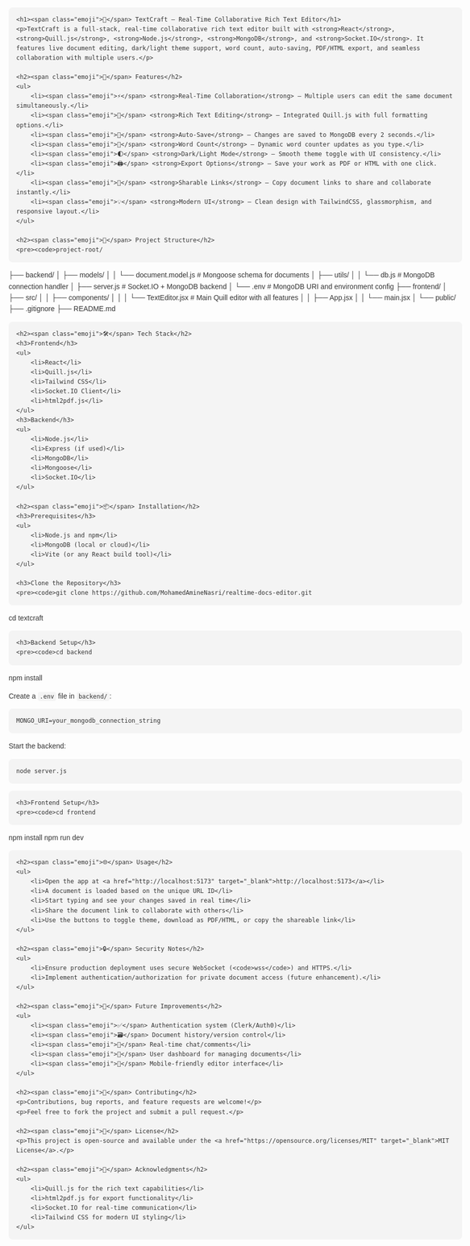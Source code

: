 <!DOCTYPE html>
<html lang="en">
<head>
    <meta charset="UTF-8">
    <meta name="viewport" content="width=device-width, initial-scale=1.0">
    <title>TextCraft README</title>
    <style>
        body {
            font-family: sans-serif;
            line-height: 1.6;
            color: #333;
            max-width: 900px;
            margin: 0 auto;
            padding: 20px;
        }
        h1, h2, h3, h4 {
            color: #2c3e50;
        }
        h1 {
            border-bottom: 2px solid #eee;
            padding-bottom: 10px;
        }
        h2 {
            border-bottom: 1px solid #eee;
            padding-bottom: 5px;
            margin-top: 30px;
        }
        code {
            background-color: #f4f4f4;
            padding: 2px 4px;
            border-radius: 4px;
            font-family: monospace;
        }
        pre {
            background-color: #f4f4f4;
            padding: 15px;
            border-radius: 8px;
            overflow-x: auto;
            position: relative;
        }
        pre code {
            display: block;
            padding: 0;
            background-color: transparent;
        }
        ul {
            list-style-type: none;
            padding: 0;
        }
        ul li {
            margin-bottom: 10px;
        }
        ul li::before {
            content: "• ";
            color: #3498db;
            font-weight: bold;
            display: inline-block;
            width: 1em;
            margin-left: -1em;
        }
        .emoji {
            font-size: 1.2em;
            vertical-align: middle;
            margin-right: 5px;
        }
    </style>
</head>
<body>

    <h1><span class="emoji">📝</span> TextCraft – Real-Time Collaborative Rich Text Editor</h1>
    <p>TextCraft is a full-stack, real-time collaborative rich text editor built with <strong>React</strong>, <strong>Quill.js</strong>, <strong>Node.js</strong>, <strong>MongoDB</strong>, and <strong>Socket.IO</strong>. It features live document editing, dark/light theme support, word count, auto-saving, PDF/HTML export, and seamless collaboration with multiple users.</p>

    <h2><span class="emoji">🚀</span> Features</h2>
    <ul>
        <li><span class="emoji">⚡</span> <strong>Real-Time Collaboration</strong> – Multiple users can edit the same document simultaneously.</li>
        <li><span class="emoji">📄</span> <strong>Rich Text Editing</strong> – Integrated Quill.js with full formatting options.</li>
        <li><span class="emoji">💾</span> <strong>Auto-Save</strong> – Changes are saved to MongoDB every 2 seconds.</li>
        <li><span class="emoji">🧠</span> <strong>Word Count</strong> – Dynamic word counter updates as you type.</li>
        <li><span class="emoji">🌓</span> <strong>Dark/Light Mode</strong> – Smooth theme toggle with UI consistency.</li>
        <li><span class="emoji">🖨️</span> <strong>Export Options</strong> – Save your work as PDF or HTML with one click.</li>
        <li><span class="emoji">🔗</span> <strong>Sharable Links</strong> – Copy document links to share and collaborate instantly.</li>
        <li><span class="emoji">💡</span> <strong>Modern UI</strong> – Clean design with TailwindCSS, glassmorphism, and responsive layout.</li>
    </ul>

    <h2><span class="emoji">📂</span> Project Structure</h2>
    <pre><code>project-root/
├── backend/
│   ├── models/
│   │   └── document.model.js       # Mongoose schema for documents
│   ├── utils/
│   │   └── db.js                   # MongoDB connection handler
│   ├── server.js                   # Socket.IO + MongoDB backend
│   └── .env                        # MongoDB URI and environment config
├── frontend/
│   ├── src/
│   │   ├── components/
│   │   │   └── TextEditor.jsx      # Main Quill editor with all features
│   │   ├── App.jsx
│   │   └── main.jsx
│   └── public/
├── .gitignore
├── README.md</code></pre>

    <h2><span class="emoji">🛠️</span> Tech Stack</h2>
    <h3>Frontend</h3>
    <ul>
        <li>React</li>
        <li>Quill.js</li>
        <li>Tailwind CSS</li>
        <li>Socket.IO Client</li>
        <li>html2pdf.js</li>
    </ul>
    <h3>Backend</h3>
    <ul>
        <li>Node.js</li>
        <li>Express (if used)</li>
        <li>MongoDB</li>
        <li>Mongoose</li>
        <li>Socket.IO</li>
    </ul>

    <h2><span class="emoji">📦</span> Installation</h2>
    <h3>Prerequisites</h3>
    <ul>
        <li>Node.js and npm</li>
        <li>MongoDB (local or cloud)</li>
        <li>Vite (or any React build tool)</li>
    </ul>

    <h3>Clone the Repository</h3>
    <pre><code>git clone https://github.com/MohamedAmineNasri/realtime-docs-editor.git
cd textcraft</code></pre>

    <h3>Backend Setup</h3>
    <pre><code>cd backend
npm install</code></pre>
    <p>Create a <code>.env</code> file in <code>backend/</code>:</p>
    <pre><code>MONGO_URI=your_mongodb_connection_string</code></pre>
    <p>Start the backend:</p>
    <pre><code>node server.js</code></pre>

    <h3>Frontend Setup</h3>
    <pre><code>cd frontend
npm install
npm run dev</code></pre>

    <h2><span class="emoji">🌐</span> Usage</h2>
    <ul>
        <li>Open the app at <a href="http://localhost:5173" target="_blank">http://localhost:5173</a></li>
        <li>A document is loaded based on the unique URL ID</li>
        <li>Start typing and see your changes saved in real time</li>
        <li>Share the document link to collaborate with others</li>
        <li>Use the buttons to toggle theme, download as PDF/HTML, or copy the shareable link</li>
    </ul>

    <h2><span class="emoji">🔒</span> Security Notes</h2>
    <ul>
        <li>Ensure production deployment uses secure WebSocket (<code>wss</code>) and HTTPS.</li>
        <li>Implement authentication/authorization for private document access (future enhancement).</li>
    </ul>

    <h2><span class="emoji">🧩</span> Future Improvements</h2>
    <ul>
        <li><span class="emoji">✅</span> Authentication system (Clerk/Auth0)</li>
        <li><span class="emoji">🗃️</span> Document history/version control</li>
        <li><span class="emoji">💬</span> Real-time chat/comments</li>
        <li><span class="emoji">📂</span> User dashboard for managing documents</li>
        <li><span class="emoji">📱</span> Mobile-friendly editor interface</li>
    </ul>

    <h2><span class="emoji">🤝</span> Contributing</h2>
    <p>Contributions, bug reports, and feature requests are welcome!</p>
    <p>Feel free to fork the project and submit a pull request.</p>

    <h2><span class="emoji">📄</span> License</h2>
    <p>This project is open-source and available under the <a href="https://opensource.org/licenses/MIT" target="_blank">MIT License</a>.</p>

    <h2><span class="emoji">🙌</span> Acknowledgments</h2>
    <ul>
        <li>Quill.js for the rich text capabilities</li>
        <li>html2pdf.js for export functionality</li>
        <li>Socket.IO for real-time communication</li>
        <li>Tailwind CSS for modern UI styling</li>
    </ul>

</body>
</html>